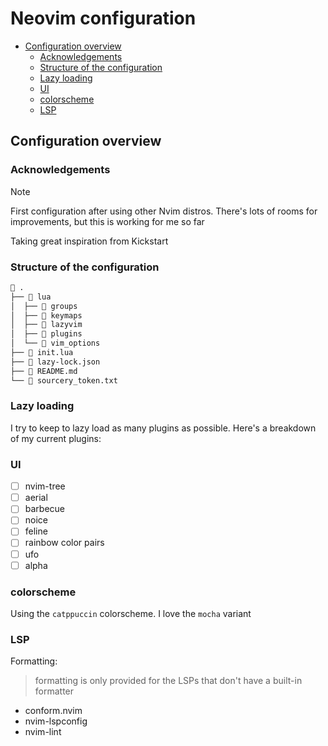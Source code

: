 # Neovim configuration

<!-- toc -->

- [Configuration overview](#configuration-overview)
  - [Acknowledgements](#acknowledgements)
  - [Structure of the configuration](#structure-of-the-configuration)
  - [Lazy loading](#lazy-loading)
  - [UI](#ui)
  - [colorscheme](#colorscheme)
  - [LSP](#lsp)

<!-- tocstop -->

## Configuration overview

### Acknowledgements

> [!NOTE]
> First configuration after using other Nvim distros. There's lots of rooms for improvements,
> but this is working for me so far

Taking great inspiration from Kickstart

### Structure of the configuration

```bash
 .
├──  lua
│  ├──  groups
│  ├──  keymaps
│  ├──  lazyvim
│  ├──  plugins
│  └──  vim_options
├──  init.lua
├──  lazy-lock.json
├──  README.md
└──  sourcery_token.txt

```

### Lazy loading

I try to keep to lazy load as many plugins as possible.
Here's a breakdown of my current plugins:

### UI

- [ ] nvim-tree
- [ ] aerial
- [ ] barbecue
- [ ] noice
- [ ] feline
- [ ] rainbow color pairs
- [ ] ufo
- [ ] alpha

### colorscheme

Using the `catppuccin` colorscheme. I love the `mocha` variant

### LSP

Formatting:

> formatting is only provided for the LSPs that don't have a built-in formatter

- conform.nvim
- nvim-lspconfig
- nvim-lint
